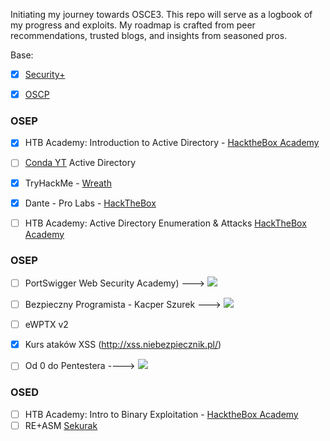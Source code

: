 Initiating my journey towards OSCE3. This repo will serve as a logbook of my progress and exploits. My roadmap is crafted from peer recommendations, trusted blogs, and insights from seasoned pros.

Base:
- [x] [Security+](https://www.credly.com/badges/75c2434a-844d-499f-91a3-b765d54d8015/linked_in_profile)
- [x] [OSCP](https://www.credential.net/9f2c642d-dfc8-4991-ad4c-7461a40cba88#gs.6nxf65) 


### OSEP
- [x] HTB Academy: Introduction to Active Directory - [HacktheBox Academy](https://academy.hackthebox.com/module/details/74)
- [ ] [Conda YT](https://www.youtube.com/watch?v=Bm3mihQNGI4&list=PLDrNMcTNhhYqZj7WZt2GfNhBDqBnhW6AT) Active Directory
- [x] TryHackMe - [Wreath](https://tryhackme.com/signup?referrer=609d52e047b001004180cfab)
- [x] Dante - Pro Labs - [HackTheBox](https://www.linkedin.com/posts/activity-7135369572257255425-NzIw?utm_source=share&utm_medium=member_desktop) 
- [ ] HTB Academy: Active Directory Enumeration & Attacks [HackTheBox Academy](https://academy.hackthebox.com/module/details/143)


### OSEP
- [ ] PortSwigger Web Security Academy) --->
![](https://geps.dev/progress/34?dangerColor=800000&warningColor=ff9900&successColor=006600)
- [ ] Bezpieczny Programista - Kacper Szurek --->
![](https://geps.dev/progress/97?dangerColor=800000&warningColor=ff9900&successColor=006600)
- [ ] eWPTX v2
- [x] Kurs ataków XSS (http://xss.niebezpiecznik.pl/)
- [ ] Od 0 do Pentestera  ----> ![](https://geps.dev/progress/8?dangerColor=800000&warningColor=ff9900&successColor=006600)


### OSED
- [ ] HTB Academy: Intro to Binary Exploitation - [HacktheBox Academy](https://academy.hackthebox.com/module/details/74)
- [ ] RE+ASM [Sekurak](https://sklep.securitum.pl/zobacz-reversing-na-zywo)
